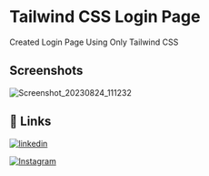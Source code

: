 
# Tailwind CSS Login Page

Created Login Page Using Only Tailwind CSS 

## Screenshots

![Screenshot_20230824_111232](https://github.com/AbuZaid55/TailwindCSS_Login_Page/assets/115403447/e8a48b0b-968c-490c-b5c0-296502345613)

## 🔗 Links
[![linkedin](https://img.shields.io/badge/linkedin-0A66C2?style=for-the-badge&logo=linkedin&logoColor=white)](https://www.linkedin.com/in/abu-zaid-83a7b023b)

[![Instagram](https://img.shields.io/badge/instagram-0A66C2?style=for-the-badge&logo=Instagram&logoColor=white)](https://www.instagram.com/its_abuzaid786/)
